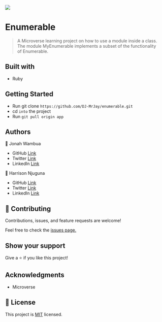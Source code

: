 ![](https://img.shields.io/badge/Microverse-blueviolet)

# Enumerable

> A Microverse learning project on how to use a module inside a class. The module MyEnumerable implements a subset of the functionality of Enumerable.

## Built with
- Ruby

## Getting Started

- Run git clone `https://github.com/DJ-MrJay/enumerable.git`
- cd `into` the project
- Run `git pull origin app`

## Authors

👤 Jonah Wambua

- GitHub [Link](https://github.com/DJ-MrJay)
- Twitter [Link](https://twitter.com/jonah_wambua)
- LinkedIn [Link](https://www.linkedin.com/in/jonah-wambua/)

👤 Harrison Njuguna

- GitHub [Link](https://github.com/Harrynoqs)
- Twitter [Link](https://twitter.com/noqsnoq1)
- LinkedIn [Link](https://www.linkedin.com/in/harrison-njuguna-59536314/)

## 🤝 Contributing

Contributions, issues, and feature requests are welcome!

Feel free to check the [issues page.](https://github.com/DJ-MrJay/enumerable/issues)

## Show your support

Give a ⭐️ if you like this project!

## Acknowledgments

- Microverse

## 📝 License

This project is [MIT]() licensed.
